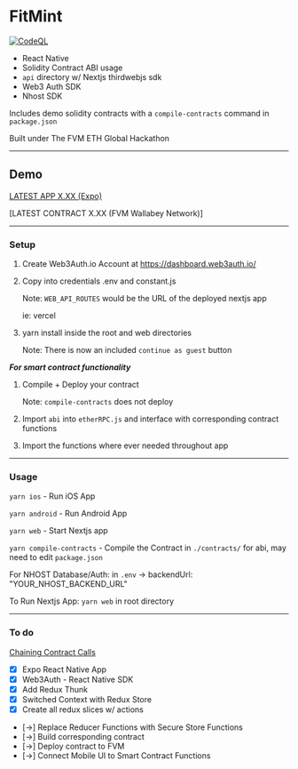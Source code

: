 # FitMint

[![CodeQL](https://github.com/jongan69/fitmint/actions/workflows/codeql-analysis.yml/badge.svg)](https://github.com/jongan69/fitmint/actions/workflows/codeql-analysis.yml)

- React Native
- Solidity Contract ABI usage
- `api` directory w/ Nextjs thirdwebjs sdk
- Web3 Auth SDK
- Nhost SDK

Includes demo solidity contracts with a `compile-contracts` command in `package.json`

Built under The FVM ETH Global Hackathon

------

## Demo

[LATEST APP X.XX (Expo)](https://expo.dev/@jongan69/)

[LATEST CONTRACT X.XX (FVM Wallabey Network)]

------

### Setup

1. Create Web3Auth.io Account at <https://dashboard.web3auth.io/>
2. Copy into credentials .env and constant.js

   Note: `WEB_API_ROUTES` would be the URL of the deployed nextjs app

   ie: vercel

3. yarn install inside the root and web directories

   Note: There is now an included `continue as guest` button

***For smart contract functionality***

1. Compile + Deploy your contract

   Note: `compile-contracts` does not deploy

2. Import `abi` into `etherRPC.js` and interface with corresponding contract functions
3. Import the functions where ever needed throughout app

------

### Usage

`yarn ios` - Run iOS App

`yarn android` - Run Android App

`yarn web` - Start Nextjs app

`yarn compile-contracts` - Compile the Contract in `./contracts/` for abi, may need to edit `package.json`

For NHOST Database/Auth:
in `.env` -> backendUrl: "YOUR_NHOST_BACKEND_URL"

To Run Nextjs App:
  `yarn web` in root directory

------

### To do

[Chaining Contract Calls](https://blog.chain.link/smart-contract-call-another-smart-contract/)

- [x] Expo React Native App
- [x] Web3Auth - React Native SDK
- [x] Add Redux Thunk
- [x] Switched Context with Redux Store
- [x] Create all redux slices w/ actions
- [->] Replace Reducer Functions with Secure Store Functions
- [->] Build corresponding contract
- [->] Deploy contract to FVM
- [->] Connect Mobile UI to Smart Contract Functions
